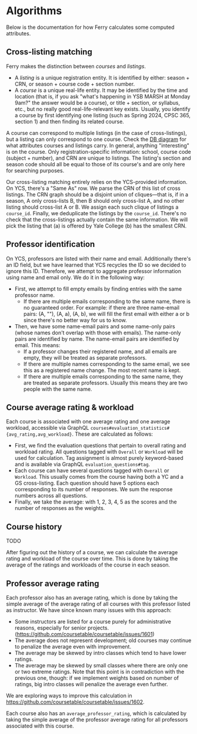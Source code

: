 # Algorithms

Below is the documentation for how Ferry calculates some computed attributes.

## Cross-listing matching

Ferry makes the distinction between _courses_ and _listings_.

- A _listing_ is a unique registration entity. It is identified by either: season + CRN, or season + course code + section number.
- A _course_ is a unique real-life entity. It may be identified by the time and location (that is, if you ask "what's happening in YSB MARSH at Monday 9am?" the answer would be a course), or title + section, or syllabus, etc., but no really good real-life-relevant key exists. Usually, you identify a course by first identifying one listing (such as Spring 2024, CPSC 365, section 1) and then finding its related course.

A course can correspond to multiple listings (in the case of cross-listings), but a listing can only correspond to one course. Check the [DB diagram](./db_diagram.pdf) for what attributes courses and listings carry. In general, anything "interesting" is on the course. Only registration-specific information: school, course code (subject + number), and CRN are unique to listings. The listing's section and season code should all be equal to those of its course's and are only here for searching purposes.

Our cross-listing matching entirely relies on the YCS-provided information. On YCS, there's a "Same As" row. We parse the CRN of this list of cross listings. The CRN graph should be a disjoint union of cliques—that is, if in a season, A only cross-lists B, then B should only cross-list A, and no other listing should cross-list A or B. We assign each such clique of listings a `course_id`. Finally, we deduplicate the listings by the `course_id`. There's no check that the cross-listings actually contain the same information. We will pick the listing that (a) is offered by Yale College (b) has the smallest CRN.

## Professor identification

On YCS, professors are listed with their name and email. Additionally there's an ID field, but we have learned that YCS recycles the ID so we decided to ignore this ID. Therefore, we attempt to aggregate professor information using name and email only. We do it in the following way:

- First, we attempt to fill empty emails by finding entries with the same professor name.
  - If there are multiple emails corresponding to the same name, there is no guaranteed order. For example: if there are three name-email pairs: (A, ""), (A, a), (A, b), we will fill the first email with either a or b since there's no better way for us to know.
- Then, we have some name-email pairs and some name-only pairs (whose names don't overlap with those with emails). The name-only pairs are identified by name. The name-email pairs are identified by email. This means:
  - If a professor changes their registered name, and all emails are empty, they will be treated as separate professors.
  - If there are multiple names corresponding to the same email, we see this as a registered name change. The most recent name is kept.
  - If there are multiple emails corresponding to the same name, they are treated as separate professors. Usually this means they are two people with the same name.

## Course average rating & workload

Each course is associated with one average rating and one average workload, accessible via GraphQL `courses#evaluation_statistics#{avg_rating,avg_workload}`. These are calculated as follows:

- First, we find the evaluation questions that pertain to overall rating and workload rating. All questions tagged with `Overall` or `Workload` will be used for calculation. Tag assignment is almost purely keyword-based and is available via GraphQL `evaluation_questions#tag`.
- Each course can have several questions tagged with `Overall` or `Workload`. This usually comes from the course having both a YC and a GS cross-listing. Each question should have 5 options each corresponding to its number of responses. We sum the response numbers across all questions.
- Finally, we take the average: with 1, 2, 3, 4, 5 as the scores and the number of responses as the weights.

## Course history

TODO

After figuring out the history of a course, we can calculate the average rating and workload of the course over time. This is done by taking the average of the ratings and workloads of the course in each season.

## Professor average rating

Each professor also has an average rating, which is done by taking the simple average of the average rating of all courses with this professor listed as instructor. We have since known many issues with this approach:

- Some instructors are listed for a course purely for administrative reasons, especially for senior projects. (https://github.com/coursetable/coursetable/issues/1601)
- The average does not represent development; old courses may continue to penalize the average even with improvement.
- The average may be skewed by intro classes which tend to have lower ratings.
- The average may be skewed by small classes where there are only one or two extreme ratings. Note that this point is in contradiction with the previous one, though: if we implement weights based on number of ratings, big intro classes will penalize the average even further.

We are exploring ways to improve this calculation in https://github.com/coursetable/coursetable/issues/1602.

Each course also has an `average_professor_rating`, which is calculated by taking the simple average of the professor average rating for all professors associated with this course.
